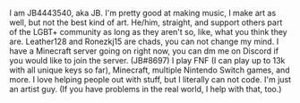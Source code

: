 I am JB4443540, aka JB.
I'm pretty good at making music, I make art as well, but not the best kind of art.
He/him, straight, and support others part of the LGBT+ community as long as they aren't so, like, what you think they are.
Leather128 and Ronezkj15 are chads, you can not change my mind.
I have a Minecraft server going on right now, you can dm me on Discord if you would like to join the server. (JB#8697)
I play FNF (I can play up to 13k with all unique keys so far), Minecraft, multiple Nintendo Switch games, and more.
I love helping people out with stuff, but I literally can not code. I'm just an artist guy. (If you have problems in the real world, I help with that, too.)
